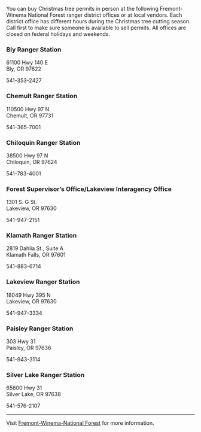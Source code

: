 You can buy Christmas tree permits in person at the following Fremont-Winema National Forest ranger district offices or at local vendors. Each district office has different hours during the Christmas tree cutting season. Call first to make sure someone is available to sell permits. All offices are closed on federal holidays and weekends.

### Bly Ranger Station
61100 Hwy 140 E   
Bly, OR 97622

541-353-2427

### Chemult Ranger Station
110500 Hwy 97 N   
Chemult, OR 97731

541-365-7001

### Chiloquin Ranger Station
38500 Hwy 97 N   
Chiloquin, OR 97624

541-783-4001

### Forest Supervisor’s Office/Lakeview Interagency Office
1301 S. G St.   
Lakeview, OR 97630

541-947-2151

### Klamath Ranger Station
2819 Dahlia St., Suite A   
Klamath Falls, OR 97601

541-883-6714

### Lakeview Ranger Station
18049 Hwy 395 N   
Lakeview, OR 97630

541-947-3334

### Paisley Ranger Station
303 Hwy 31   
Paisley, OR 97636

541-943-3114

### Silver Lake Ranger Station
65600 Hwy 31   
Silver Lake, OR 97638

541-576-2107

---

Visit [Fremont-Winema-National Forest](https://www.fs.usda.gov/fremont-winema/) for more information.
